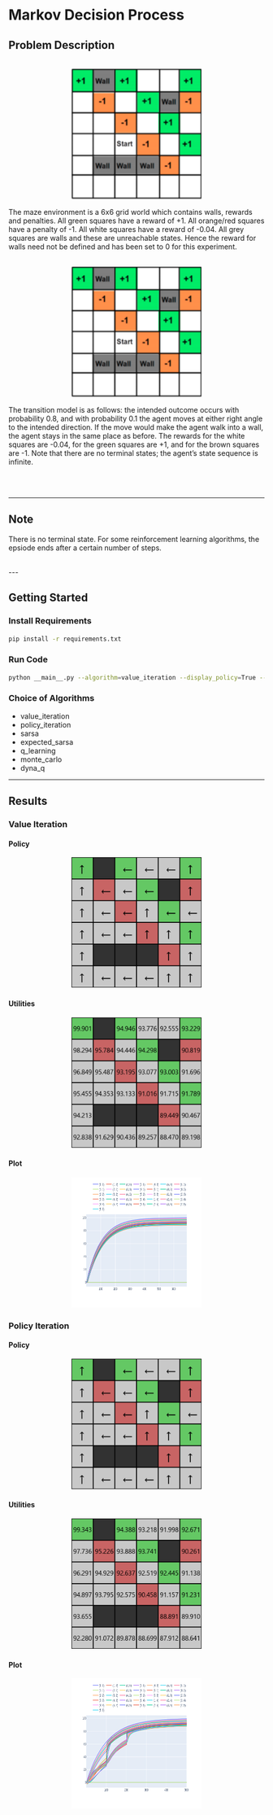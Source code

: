 # Markov Decision Process

## Problem Description

<br>
<div align="center">
<img src="images/env.png"  alt="1" width = 256px height = 256px > </img>
</div>

The maze environment is a 6x6 grid world which contains walls, rewards and penalties.
All green squares have a reward of +1. All orange/red squares have a penalty of -1. All
white squares have a reward of -0.04. All grey squares are walls and these are
unreachable states. Hence the reward for walls need not be defined and has been set
to 0 for this experiment.

<br>
<div align="center">
<img src="images/env.png"  alt="1" width = 256px height = 256px > </img>
</div>

The transition model is as follows: the intended outcome occurs with probability 0.8, and
with probability 0.1 the agent moves at either right angle to the intended direction. If the
move would make the agent walk into a wall, the agent stays in the same place as
before. The rewards for the white squares are -0.04, for the green squares are +1, and
for the brown squares are -1. Note that there are no terminal states; the agent’s state
sequence is infinite.

<br>
<br>

---

## Note

There is no terminal state. For some reinforcement learning algorithms, the epsiode ends after a certain number of steps.

<br>
---

## Getting Started

### Install Requirements
```bash
pip install -r requirements.txt
```

### Run Code
```bash
python __main__.py --algorithm=value_iteration --display_policy=True --display_utilities=True
```

### Choice of Algorithms

* value_iteration
* policy_iteration
* sarsa
* expected_sarsa
* q_learning
* monte_carlo
* dyna_q

---

## Results

### Value Iteration

#### Policy

<div align="center">
<img src="images/value_iteration/policy.png"  alt="1" width = 256px height = 256px > </img>
</div>

#### Utilities

<div align="center">
<img src="images/value_iteration/values.png"  alt="1" width = 256px height = 256px > </img>
</div>

#### Plot

<div align="center">
<img src="images/value_iteration/value_iteration_plot.png"  alt="1" width = 256px height = 256px > </img>
</div>

### Policy Iteration

#### Policy

<div align="center">
<img src="images/policy_iteration/policy.png"  alt="1" width = 256px height = 256px > </img>
</div>

#### Utilities

<div align="center">
<img src="images/policy_iteration/values.png"  alt="1" width = 256px height = 256px > </img>
</div>

#### Plot

<div align="center">
<img src="images/policy_iteration/policy_iteration_plot.png"  alt="1" width = 256px height = 256px > </img>
</div>